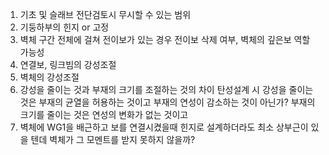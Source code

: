 1. 기초 및 슬래브 전단검토시 무시할 수 있는 범위 
2. 기둥하부의 힌지 or 고정
3. 벽체 구간 전체에 걸쳐 전이보가 있는 경우 전이보 삭제 여부, 벽체의 깊은보 역할 가능성
4. 연결보, 링크빔의 강성조절
5. 벽체의 강성조절
6. 강성을 줄이는 것과 부재의 크기를 조절하는 것의 차이
   탄성설계 시 강성을 줄이는 것은 부재의 균열을 허용하는 것이고 부재의 연성이 감소하는 것이 아닌가? 부재의 크기를 줄이는 것은 연성의 변화가 없는 것이고
7. 벽체에 WG1을 배근하고 보를 연결시켰을때 힌지로 설계하더라도 최소 상부근이 있을 텐데 벽체가 그 모멘트를 받지 못하지 않을까?